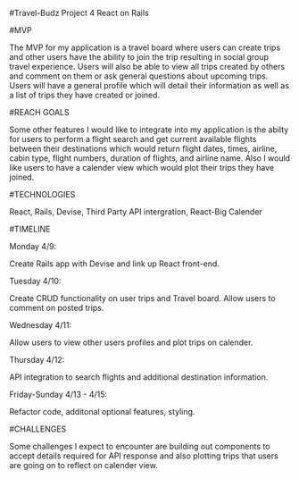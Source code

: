 #Travel-Budz
Project 4 React on Rails

#MVP
 
 The MVP for my application is a travel board where users can create trips and other users have the ability to join the trip resulting in social group travel experience. Users will also be able to view all trips created by others and comment on them or ask general questions about upcoming trips. Users will have a general profile which will detail their information as well as a list of trips they have created or joined.

#REACH GOALS

 Some other features I would like to integrate into my application is the abilty for users to perform a flight search and get current available flights between their destinations which would return flight dates, times, airline, cabin type, flight numbers, duration of flights, and airline name.
 Also I would like users to have a calender view which would plot their trips they have joined.


#TECHNOLOGIES

React, Rails, Devise, Third Party API intergration, React-Big Calender

#TIMELINE

Monday 4/9:

Create Rails app with Devise and link up 
React front-end.

Tuesday 4/10:

Create CRUD functionality on user trips 			and Travel board. Allow users to comment on posted trips.

Wednesday 4/11: 

Allow users to view other users profiles and plot trips on calender.

Thursday 4/12:

API integration to search flights and additional destination information.

Friday-Sunday 4/13 - 4/15: 

Refactor code, additonal optional features, styling.



#CHALLENGES

Some challenges I expect to encounter are building out components to accept details required for API response and also plotting trips that users are going on to reflect on calender view.